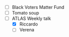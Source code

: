 - [ ] Black Voters Matter Fund
- [ ] Tomato soup
- [ ] ATLAS Weekly talk
  - [x] Riccardo
  - [ ] Verena

